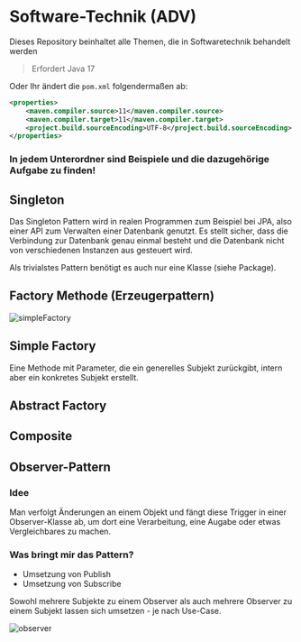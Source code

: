 # Software-Technik (ADV)
Dieses Repository beinhaltet alle Themen, die in Softwaretechnik behandelt werden

>Erfordert Java 17

Oder Ihr ändert die `pom.xml` folgendermaßen ab:
```xml
<properties>
    <maven.compiler.source>11</maven.compiler.source>
    <maven.compiler.target>11</maven.compiler.target>
    <project.build.sourceEncoding>UTF-8</project.build.sourceEncoding>
</properties>
```

### In jedem Unterordner sind Beispiele und die dazugehörige Aufgabe zu finden!

## Singleton
Das Singleton Pattern wird in realen Programmen zum Beispiel bei JPA, also einer API zum Verwalten einer Datenbank genutzt. Es stellt sicher, dass die Verbindung zur Datenbank genau einmal besteht und die Datenbank nicht von verschiedenen Instanzen aus gesteuert wird.  
  
Als trivialstes Pattern benötigt es auch nur eine Klasse (siehe Package).

## Factory Methode (Erzeugerpattern)
![simpleFactory](https://user-images.githubusercontent.com/80221159/234125065-b20fece8-0c2d-4bf8-a3dd-a3e36666420d.png)


## Simple Factory
Eine Methode mit Parameter, die ein generelles Subjekt zurückgibt, intern aber ein konkretes Subjekt erstellt.

## Abstract Factory


## Composite


## Observer-Pattern
### Idee
Man verfolgt Änderungen an einem Objekt und fängt diese Trigger in einer Observer-Klasse ab, um dort eine Verarbeitung, eine Augabe oder etwas Vergleichbares zu machen.
### Was bringt mir das Pattern?
- Umsetzung von Publish
- Umsetzung von Subscribe

Sowohl mehrere Subjekte zu einem Observer als auch mehrere Observer zu einem Subjekt lassen sich umsetzen - je nach Use-Case.

![observer](https://user-images.githubusercontent.com/80221159/234124124-6912c699-3e25-4722-b3c7-51933058e1f9.png)
